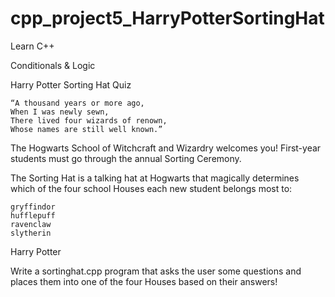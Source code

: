 # cpp_project5_HarryPotterSortingHat

Learn C++

Conditionals & Logic

Harry Potter Sorting Hat Quiz

    “A thousand years or more ago,
    When I was newly sewn,
    There lived four wizards of renown,
    Whose names are still well known.”

The Hogwarts School of Witchcraft and Wizardry welcomes you! First-year students must go through the annual Sorting Ceremony.

The Sorting Hat is a talking hat at Hogwarts that magically determines which of the four school Houses each new student belongs most to:

    gryffindor
    hufflepuff
    ravenclaw
    slytherin

Harry Potter

Write a sortinghat.cpp program that asks the user some questions and places them into one of the four Houses based on their answers!
